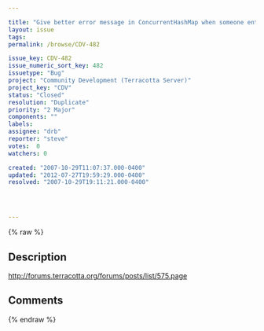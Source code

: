 ```yaml
---

title: "Give better error message in ConcurrentHashMap when someone enters a null key"
layout: issue
tags: 
permalink: /browse/CDV-482

issue_key: CDV-482
issue_numeric_sort_key: 482
issuetype: "Bug"
project: "Community Development (Terracotta Server)"
project_key: "CDV"
status: "Closed"
resolution: "Duplicate"
priority: "2 Major"
components: ""
labels: 
assignee: "drb"
reporter: "steve"
votes:  0
watchers: 0

created: "2007-10-29T11:07:37.000-0400"
updated: "2012-07-27T19:59:29.000-0400"
resolved: "2007-10-29T19:11:21.000-0400"




---
```


{% raw %}

## Description

<div markdown="1" class="description">

http://forums.terracotta.org/forums/posts/list/575.page

</div>

## Comments



{% endraw %}
